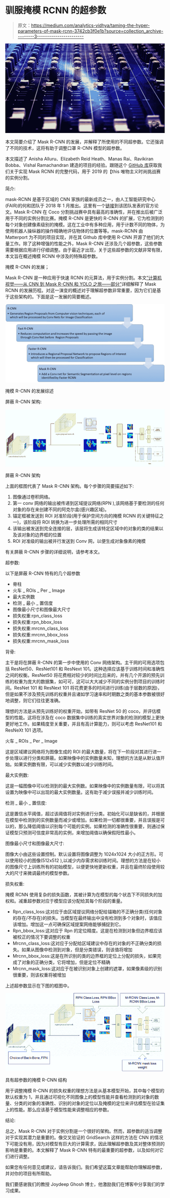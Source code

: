 # 驯服掩模 RCNN 的超参数

> 原文：<https://medium.com/analytics-vidhya/taming-the-hyper-parameters-of-mask-rcnn-3742cb3f0e1b?source=collection_archive---------3----------------------->

![](img/b81b15d84bc8f6cb96709955afa39f83.png)

本文简要介绍了 Mask R-CNN 的发展，并解释了所使用的不同超参数。它还强调了不同的技术，这将有助于调整口罩 R-CNN 模型的超参数。

本文描述了 Anisha Alluru、Elizabeth Reid Heath、Manas Rai、Ravikiran Bobba、Vishal Ramachandran 建造的项目的经验。跟随这个 [GitHub 库](https://github.com/RavikiranBobba/iMat-Fashion)获取我们关于实现 Mask RCNN 的完整代码，用于 2019 的【this 唯物主义时尚挑战赛的实例分割。

简介:

mask-RCNN 是基于区域的 CNN 家族的最新成员之一，由人工智能研究中心(FAIR)的何和团队于 2018 年 1 月推出。这里有一个[链接](https://arxiv.org/pdf/1703.06870.pdf)到该团队发表的官方论文。Mask R-CNN 在 Coco 分割挑战赛中具有最高的准确性，并在推出后被广泛用于不同的实例分割比赛。掩模 R-CNN 是更快的 R-CNN 的扩展，它为检测到的每个对象创建像素级别的掩模。这在工业中有多种应用，用于计数不同的物体，为使用机器人操纵器的操作精确地评估物体的位置等等。mask-RCNN 由 Matterport 为不同的项目实现，并在其 Github 库中使用 R-CNN 开源了他们的大量工作。除了这种增强的性能之外，Mask R-CNN 还涉及几个超参数，这些参数需要根据应用进行仔细调整。由于最近才出现，关于这些超参数的文献非常有限，本文旨在概述掩模 RCNN 中涉及的特殊超参数。

掩模 R-CNN 的发展；

Mask R-CNN 是一种应用于快速 RCNN 的元算法，用于实例分割。本文[“计算机视觉——从 CNN 到 Mask R-CNN 和 YOLO 之旅——部分”](https://towardsdatascience.com/computer-vision-a-journey-from-cnn-to-mask-r-cnn-and-yolo-1d141eba6e04)详细解释了 Mask RCNN 的发展历程。对这一演变的概述对于理解超参数非常重要，因为它们是基于这些架构的。下面是这一发展的简要概述。

![](img/d0b9085eb89aa0b6fdf5cee21867a3d2.png)

掩模 R-CNN 的发展综述

屏蔽 R-CNN 架构:

![](img/137f6d42ca24eba1eccb9f30b7b33605.png)

屏蔽 R-CNN 架构

上面的框图代表了 Mask R-CNN 架构。每个步骤的简要描述如下:

1.  图像通过卷积网络。
2.  第一 conv 网络的输出被传递到区域提议网络(RPN ),该网络基于要检测的任何对象的存在来创建不同的阿克尔盒(感兴趣区域)。
3.  锚定框被发送到 ROI 对准阶段(用于保护空间方向的掩模 RCNN 的关键特征之一)，该阶段将 ROI 转换为进一步处理所需的相同尺寸
4.  该输出被发送到完全连接的层，该层将生成该特定区域中的对象的类的结果以及该对象的边界框的位置
5.  ROI 对准级的输出被并行发送到 Conv 网，以便生成对象像素的掩模

有关屏蔽 R-CNN 步骤的详细说明，请参考本文。

超参数:

以下是屏蔽 R-CNN 特有的几个超参数

*   脊柱
*   火车 _ ROIs _ Per _ Image
*   最大实例数
*   检测 _ 最小 _ 置信度
*   图像最小尺寸和图像最大尺寸
*   损失权重:rpn_class_loss
*   损失权重:rpn_bbox_loss
*   损失权重:mrcnn_class_loss
*   损失权重:mrcnn_bbox_loss
*   损失权重:mrcnn_mask_loss

背骨:

主干是将在屏蔽 R-CNN 的第一步中使用的 Conv 网络架构。主干网的可用选项包括 ResNet50、ResNet101 和 ResNext 101。这种选择应该基于训练时间和准确性之间的权衡。ResNet50 将花费相对较少的时间比后来的，并有几个开源的预先训练的权重为庞大的数据集，如可可，这可以大大减少不同的实例分割项目的训练时间。ResNet 101 和 ResNext 101 将花费更多的时间进行训练(由于层数的原因)，但是如果不涉及预先训练的权重并且诸如学习速率和时期数之类的基本参数被很好地调整，则它们往往更准确。

理想的方法是从预先训练好的权重开始，如带有 ResNet 50 的 coco，并评估模型的性能。这将在涉及在 coco 数据集中训练的真实世界对象的检测的模型上更快更好地工作。如果精度至关重要，并且有高计算能力，则可以考虑 ResNet101 和 ResNeXt 101 选项。

火车 _ ROIs _ Per _ Image

这是区域建议网络将为图像生成的 ROI 的最大数量，将在下一阶段对其进行进一步处理以进行分类和屏蔽。如果映像中的实例数量未知，理想的方法是从默认值开始。如果实例数有限，可以减少实例数以减少训练时间。

最大实例数:

这是一幅图像中可以检测到的最大实例数。如果映像中的实例数量有限，可以将其设置为映像中可以出现的最大实例数量。这有助于减少误报并减少训练时间。

检测 _ 最小 _ 置信度:

这是置信水平阈值，超过该阈值将对实例进行分类。初始化可以是缺省的，并根据在模型中检测到的实例数量而减少或增加。如果检测一切都很重要，并且误报是可以的，那么降低阈值以识别每个可能的实例。如果检测的准确性很重要，则通过保证模型只预测可信度非常高的实例，来增加阈值以确保假阳性最小。

图像最小尺寸和图像最大尺寸:

图像大小由这些设置控制。默认设置将图像调整为 1024x1024 大小的正方形。可以使用较小的图像(512x512 ),以减少内存需求和训练时间。理想的方法是在较小的图像尺寸上训练所有的初始模型，以便更快地更新权重，并且在最终阶段使用较大的尺寸来微调最终的模型参数。

损失权重:

掩模 RCNN 使用复杂的损失函数，其被计算为在模型的每个状态下不同损失的加权和。减重超参数对应于模型应该分配给其每个阶段的重量。

*   Rpn_class_loss:这对应于由区域提议网络分配给锚箱的不正确分类(任何对象的存在/不存在)的损失。当模型在最终输出中没有检测到多个对象时，该值应该增加。增加这一点可确保区域提案网络能够捕捉到它。
*   Rpn_bbox_loss:这对应于 Rpn 的定位精度。这是在检测到对象但边界框应该被校正的情况下要调整的权重
*   Mrcnn_class_loss:这对应于分配给区域建议中存在的对象的不正确分类的损失。如果从图像中检测到对象，但是分类错误，则该值将增加
*   Mrcnn_bbox_loss:这是在所识别的类的边界框的定位上分配的损失，如果完成了对象的正确分类，它将增加，但是定位不精确
*   Mrcnn_mask_loss:这对应于在被识别对象上创建的遮罩，如果像素级的识别很重要，则该权重将被增加

上述超参数显示在下图的框图中。

![](img/e0425c787b25dda04da05e4b3dea1a34.png)

具有超参数的掩模 R-CNN 结构

用于调整掩模 R-CNN 的损失权重的理想方法是从基本模型开始，其中每个模型的默认权重为 1，并且通过可视化不同图像上的模型性能并查看检测到的对象的数量、分类的对象的准确性、识别的对象的定位以及掩模的定位来评估模型在验证集上的性能。那么应该基于模型性能来调整相应的参数。

结论:

总之，Mask R-CNN 对于实例分割是一个很好的架构。然而，超参数的适当调整对于实现其潜力是重要的。像交叉验证的 GridSearch 这样的方法在 CNN 的情况下可能没有用，因为对模型有巨大的计算需求，因此理解超参数及其对整体预测的影响是重要的。本文解释了 Mask R-CNN 特有的最重要的超参数，以及如何对它们进行调整。

如果您有任何意见或建议，请告诉我们。我们希望这篇文章能帮助你理解超参数，并对你的项目有所帮助。

我们要感谢我们的教授 Joydeep Ghosh 博士，他激励我们在博客中分享我们的学习成果。